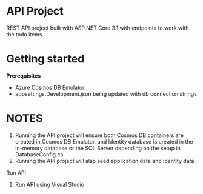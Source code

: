 ﻿# API Project

REST API project built with ASP.NET Core 3.1 with endpoints to work with the todo items.

# Getting started

**Prerequisites**
* Azure Cosmos DB Emulator 
* appsettings.Development.json being updated with db connection strings

# NOTES
1. Running the API project will ensure both Cosmos DB containers are created in Cosmos DB Emulator, and Identity database is created in the in-memory database or the SQL Server depending on the setup in DatabaseConfig.cs.
1. Running the API project will also seed application data and identity data.

Run API
1. Run API using Visual Studio



